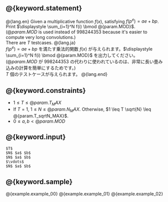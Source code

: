 ## @{keyword.statement}

@{lang.en}
Given a multiplicative function $f(x)$, satisfying $f(p^e) = ae + bp$. Print $\displaystyle \sum_{i=1}^N f(i) \bmod @{param.MOD}$.  
($@{param.MOD}$ is used instead of $998244353$ because it's easier to compute very long convolutions.)  
There are $T$ testcases.
@{lang.ja}  
$f(p^e) = ae + bp$ を満たす乗法的関数 $f(x)$ が与えられます。$\displaystyle \sum_{i=1}^N f(i) \bmod @{param.MOD}$ を出力してください。    
($@{param.MOD}$ が $998244353$ の代わりに使われているのは、非常に長い畳み込みの計算を簡単にするためです。)  
$T$ 個のテストケースが与えられます。
@{lang.end}

## @{keyword.constraints}

- $1 \leq T \leq @{param.T_MAX}$
- If $T = 1$, $1 \leq N \leq @{param.N_MAX}$. Otherwise, $1 \leq T \sqrt{N} \leq @{param.T_sqrtN_MAX}$.
- $0 \leq a, b \lt @{param.MOD}$

## @{keyword.input}

```
$T$
$N$ $a$ $b$
$N$ $a$ $b$
$\vdots$
$N$ $a$ $b$
```

## @{keyword.sample}

@{example.example_00}
@{example.example_01}
@{example.example_02}

